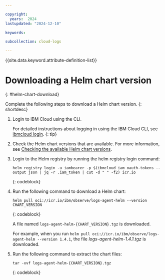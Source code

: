 ```yaml
---

copyright:
  years:  2024
lastupdated: "2024-12-10"

keywords:

subcollection: cloud-logs

---
```


{{site.data.keyword.attribute-definition-list}}



# Downloading a Helm chart version
{: #helm-chart-download}

Complete the following steps to download a Helm chart version.
{: shortdesc}


1. Login to IBM Cloud using the CLI.

    For detailed instructions about logging in using the IBM Cloud CLI, see [ibmcloud login](/docs/cli?topic=cli-ibmcloud_cli#ibmcloud_login).
    {: tip}

2. Check the Helm chart versions that are available. For more information, see [Checking the available Helm chart versions](/docs/cloud-logs?topic=cloud-logs-helm-chart-versions).

3. Login to the Helm registry by running the helm registry login command:

    ```text
    helm registry login -u iambearer -p $(ibmcloud iam oauth-tokens --output json | jq -r .iam_token | cut -d " " -f2) icr.io
    ```
    {: codeblock}

4. Run the following command to download a Helm chart:

    ```text
    helm pull oci://icr.io/ibm/observe/logs-agent-helm --version CHART_VERSION
    ```
    {: codeblock}

    A file named `logs-agent-helm-{CHART_VERSION}.tgz` is downloaded.

    For example, when you run `helm pull oci://icr.io/ibm/observe/logs-agent-helm --version 1.4.1`, the file *logs-agent-helm-1.4.1.tgz* is downloaded.

5. Run the following command to extract the chart files:

    ```text
    tar -xvf logs-agent-helm-{CHART_VERSION}.tgz
    ```
    {: codeblock}
